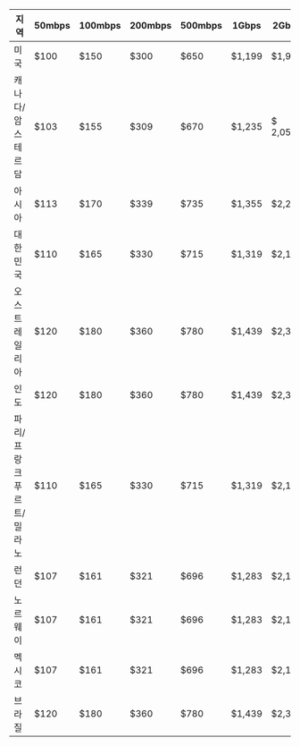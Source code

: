 

|지역 |50mbps |100mbps |200mbps |500mbps |1Gbps |2Gbps |5Gbps | 10Gbps |
|----|----|----|----|----|----|----|----|----|
|미국 |$100 |$150 |$300 |$650 |$1,199 |$1,999 |$3,750 | $4,999 |
|캐나다/암스테르담 |$103 |$155 |$309 |$670 |$1,235 |$ 2,059 |$3,863 | $5,149 |
|아시아 |$113 |$170 |$339 |$735 |$1,355 |$2,259 |$4,238 | $5,649 |
|대한민국 |$110 |$165 |$330 |$715 |$1,319 |$2,199 |$4,125 | $5,499 |
|오스트레일리아 |$120 |$180 |$360 |$780 |$1,439 |$2,399 |$4,500| $5,999 |
|인도 |$120 |$180 |$360 |$780 |$1,439 |$2,399 |$4,500| $5,999 |
|파리/프랑크푸르트/밀라노 |$110 |$165 |$330 |$715 |$1,319 |$2,199 |$4,125 | $5,499 |
|런던 |$107 |$161 |$321 |$696 |$1,283 |$2,139 |$4,013 | $5,349 |
|노르웨이 |$107 |$161 |$321 |$696 |$1,283 |$2,139 |$4,013 | $5,349 |
|멕시코|$107 |$161 |$321 |$696 |$1,283 |$2,139 |$4,013 | $5,349 |
|브라질 |$120 |$180 |$360 |$780 |$1,439 |$2,399 |$4,500| $5,999 |
